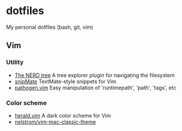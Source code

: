 dotfiles
========

My personal dotfiles (bash, git, vim)

Vim
---

### Utility

* [The NERD tree](http://www.vim.org/scripts/script.php?script_id=1658) A tree explorer plugin for navigating the filesystem
* [snipMate](http://www.vim.org/scripts/script.php?script_id=2540) TextMate-style snippets for Vim
* [pathogen.vim](http://www.vim.org/scripts/script.php?script_id=2332) Easy manipulation of 'runtimepath', 'path', 'tags', etc

### Color scheme

* [herald.vim](http://www.vim.org/scripts/script.php?script_id=2684) A dark color scheme for Vim
* [nelstrom/vim-mac-classic-theme](https://github.com/nelstrom/vim-mac-classic-theme)